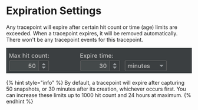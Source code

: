 # Expiration Settings

Any tracepoint will expire after certain hit count or time (age) limits are exceeded. When a tracepoint expires, it will be removed automatically. There won't be any tracepoint events for this tracepoint.&#x20;

![Tracepoint - Expiration Settings](../../../.gitbook/assets/TracepointExpireLimits.png)

{% hint style="info" %}
By default, a tracepoint will expire after capturing 50 snapshots, or 30 minutes after its creation, whichever occurs first. You can increase these limits up to 1000 hit count and 24 hours at maximum.
{% endhint %}
